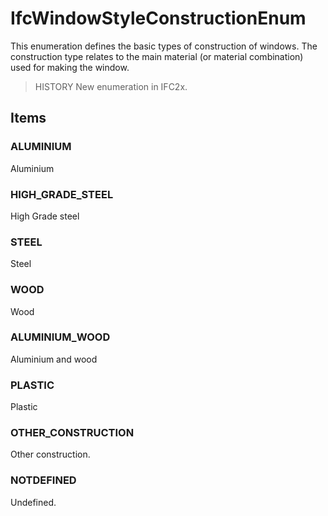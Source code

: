 # IfcWindowStyleConstructionEnum

This enumeration defines the basic types of construction of windows. The construction type relates to the main material (or material combination) used for making the window.

> HISTORY  New enumeration in IFC2x.

## Items

### ALUMINIUM
Aluminium

### HIGH_GRADE_STEEL
High Grade steel

### STEEL
Steel

### WOOD
Wood

### ALUMINIUM_WOOD
Aluminium and wood

### PLASTIC
Plastic

### OTHER_CONSTRUCTION
Other construction.

### NOTDEFINED
Undefined.
